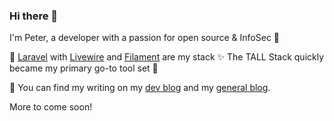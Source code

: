### Hi there 👋

I'm Peter, a developer with a passion for open source & InfoSec 🔭 

👷️ [Laravel](https://github.com/laravel/laravel) with [Livewire](https://github.com/livewire/livewire) and [Filament](https://github.com/filamentphp/filament) are my stack ✨️ The TALL Stack quickly became my primary go-to tool set 🤩️

💬 You can find my writing on my [dev blog](https://releasecandidate.dev) and my [general blog](https://peterthaleikis.com). 

More to come soon!

